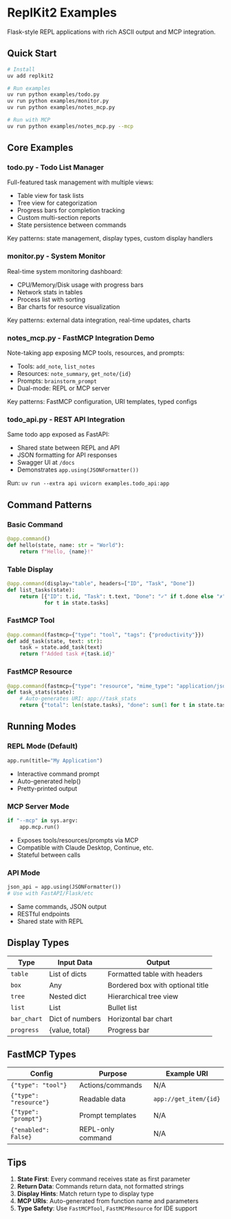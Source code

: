 # ReplKit2 Examples

Flask-style REPL applications with rich ASCII output and MCP integration.

## Quick Start

```bash
# Install
uv add replkit2

# Run examples
uv run python examples/todo.py
uv run python examples/monitor.py
uv run python examples/notes_mcp.py

# Run with MCP
uv run python examples/notes_mcp.py --mcp
```

## Core Examples

### todo.py - Todo List Manager
Full-featured task management with multiple views:
- Table view for task lists
- Tree view for categorization
- Progress bars for completion tracking
- Custom multi-section reports
- State persistence between commands

Key patterns: state management, display types, custom display handlers

### monitor.py - System Monitor
Real-time system monitoring dashboard:
- CPU/Memory/Disk usage with progress bars
- Network stats in tables
- Process list with sorting
- Bar charts for resource visualization

Key patterns: external data integration, real-time updates, charts

### notes_mcp.py - FastMCP Integration Demo
Note-taking app exposing MCP tools, resources, and prompts:
- Tools: `add_note`, `list_notes`
- Resources: `note_summary`, `get_note/{id}` 
- Prompts: `brainstorm_prompt`
- Dual-mode: REPL or MCP server

Key patterns: FastMCP configuration, URI templates, typed configs

### todo_api.py - REST API Integration
Same todo app exposed as FastAPI:
- Shared state between REPL and API
- JSON formatting for API responses
- Swagger UI at `/docs`
- Demonstrates `app.using(JSONFormatter())`

Run: `uv run --extra api uvicorn examples.todo_api:app`

## Command Patterns

### Basic Command
```python
@app.command()
def hello(state, name: str = "World"):
    return f"Hello, {name}!"
```

### Table Display
```python
@app.command(display="table", headers=["ID", "Task", "Done"])
def list_tasks(state):
    return [{"ID": t.id, "Task": t.text, "Done": "✓" if t.done else "✗"} 
            for t in state.tasks]
```

### FastMCP Tool
```python
@app.command(fastmcp={"type": "tool", "tags": {"productivity"}})
def add_task(state, text: str):
    task = state.add_task(text)
    return f"Added task #{task.id}"
```

### FastMCP Resource
```python
@app.command(fastmcp={"type": "resource", "mime_type": "application/json"})
def task_stats(state):
    # Auto-generates URI: app://task_stats
    return {"total": len(state.tasks), "done": sum(1 for t in state.tasks if t.done)}
```

## Running Modes

### REPL Mode (Default)
```python
app.run(title="My Application")
```
- Interactive command prompt
- Auto-generated help()
- Pretty-printed output

### MCP Server Mode
```python
if "--mcp" in sys.argv:
    app.mcp.run()
```
- Exposes tools/resources/prompts via MCP
- Compatible with Claude Desktop, Continue, etc.
- Stateful between calls

### API Mode
```python
json_api = app.using(JSONFormatter())
# Use with FastAPI/Flask/etc
```
- Same commands, JSON output
- RESTful endpoints
- Shared state with REPL

## Display Types

| Type | Input Data | Output |
|------|------------|--------|
| `table` | List of dicts | Formatted table with headers |
| `box` | Any | Bordered box with optional title |
| `tree` | Nested dict | Hierarchical tree view |
| `list` | List | Bullet list |
| `bar_chart` | Dict of numbers | Horizontal bar chart |
| `progress` | {value, total} | Progress bar |

## FastMCP Types

| Config | Purpose | Example URI |
|--------|---------|-------------|
| `{"type": "tool"}` | Actions/commands | N/A |
| `{"type": "resource"}` | Readable data | `app://get_item/{id}` |
| `{"type": "prompt"}` | Prompt templates | N/A |
| `{"enabled": False}` | REPL-only command | N/A |

## Tips

1. **State First**: Every command receives state as first parameter
2. **Return Data**: Commands return data, not formatted strings
3. **Display Hints**: Match return type to display type
4. **MCP URIs**: Auto-generated from function name and parameters
5. **Type Safety**: Use `FastMCPTool`, `FastMCPResource` for IDE support